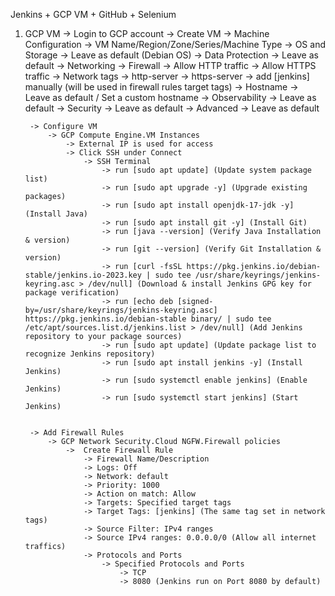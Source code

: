 Jenkins + GCP VM + GitHub + Selenium

1. GCP VM
	-> Login to GCP account
		-> Create VM
			-> Machine Configuration
				-> VM Name/Region/Zone/Series/Machine Type
			-> OS and Storage
				-> Leave as default (Debian OS)
			-> Data Protection
				-> Leave as default
			-> Networking
				-> Firewall
					-> Allow HTTP traffic
					-> Allow HTTPS traffic
					-> Network tags
						-> http-server
						-> https-server
						-> add [jenkins] manually (will be used in firewall rules target tags)
					-> Hostname
						-> Leave as default / Set a custom hostname
			-> Observability
				-> Leave as default
			-> Security
				-> Leave as default
			-> Advanced
				-> Leave as default

		-> Configure VM 
			-> GCP Compute Engine.VM Instances
				-> External IP is used for access
				-> Click SSH under Connect
					-> SSH Terminal 
						-> run [sudo apt update] (Update system package list)
						-> run [sudo apt upgrade -y] (Upgrade existing packages)
						-> run [sudo apt install openjdk-17-jdk -y] (Install Java)
						-> run [sudo apt install git -y] (Install Git)
						-> run [java --version] (Verify Java Installation & version)
						-> run [git --version] (Verify Git Installation & version)
						-> run [curl -fsSL https://pkg.jenkins.io/debian-stable/jenkins.io-2023.key | sudo tee /usr/share/keyrings/jenkins-keyring.asc > /dev/null] (Download & install Jenkins GPG key for package verification)
						-> run [echo deb [signed-by=/usr/share/keyrings/jenkins-keyring.asc] https://pkg.jenkins.io/debian-stable binary/ | sudo tee /etc/apt/sources.list.d/jenkins.list > /dev/null] (Add Jenkins repository to your package sources)
						-> run [sudo apt update] (Update package list to recognize Jenkins repository)
						-> run [sudo apt install jenkins -y] (Install Jenkins)
						-> run [sudo systemctl enable jenkins] (Enable Jenkins)
						-> run [sudo systemctl start jenkins] (Start Jenkins)


		-> Add Firewall Rules
			-> GCP Network Security.Cloud NGFW.Firewall policies
				->  Create Firewall Rule
					-> Firewall Name/Description
					-> Logs: Off
					-> Network: default
					-> Priority: 1000
					-> Action on match: Allow
					-> Targets: Specified target tags
					-> Target Tags: [jenkins] (The same tag set in network tags)
					-> Source Filter: IPv4 ranges
					-> Source IPv4 ranges: 0.0.0.0/0 (Allow all internet traffics)
					-> Protocols and Ports
						-> Specified Protocols and Ports
							-> TCP
							-> 8080 (Jenkins run on Port 8080 by default)

